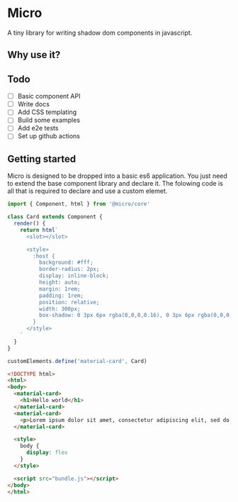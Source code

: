 # Micro
A tiny library for writing shadow dom components in javascript.

## Why use it? 

## Todo
- [ ] Basic component API 
- [ ] Write docs
- [ ] Add CSS templating
- [ ] Build some examples
- [ ] Add e2e tests
- [ ] Set up github actions 

## Getting started
Micro is designed to be dropped into a basic es6 application. You just need to extend the base component library and declare it. The folowing code is all that is required to declare and use a custom elemet.

```js 
import { Component, html } from '@micro/core'

class Card extends Component {
  render() {
    return html`
      <slot></slot>

      <style>
        :host {
          background: #fff;
          border-radius: 2px;
          display: inline-block;
          height: auto;
          margin: 1rem;
          padding: 1rem;
          position: relative;
          width: 300px;
          box-shadow: 0 3px 6px rgba(0,0,0,0.16), 0 3px 6px rgba(0,0,0,0.23);
        }
      </style>
    `
  }
}

customElements.define('material-card', Card)

```

```html
<!DOCTYPE html>
<html>
<body>
  <material-card>
    <h1>Hello world</h1>
  </material-card>
  <material-card>
    <p>Lorem ipsum dolor sit amet, consectetur adipiscing elit, sed do eiusmod tempor incididunt ut labore et dolore magna aliqua. Congue eu consequat ac felis donec et odio pellentesque. Consectetur purus ut faucibus pulvinar elementum integer enim neque. Pharetra convallis posuere morbi leo. Habitant morbi tristique senectus et. Fames ac turpis egestas integer eget aliquet nibh praesent. At risus viverra adipiscing at in tellus integer feugiat. Sagittis id consectetur purus ut faucibus pulvinar elementum integer. Duis ut diam quam nulla. Et molestie ac feugiat sed lectus.</p>
  </material-card>

  <style>
    body {
      display: flex
    }
  </style>

  <script src="bundle.js"></script>
</body>
</html>

```